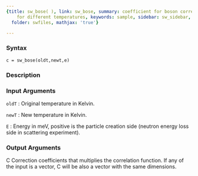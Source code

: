 ```yaml
---
{title: sw_bose( ), link: sw_bose, summary: coefficient for boson correlation functions
    for different temperatures, keywords: sample, sidebar: sw_sidebar, permalink: sw_bose.html,
  folder: swfiles, mathjax: 'true'}

---
```


### Syntax

`c = sw_bose(oldt,newt,e)`

### Description



### Input Arguments

`oldT`
: Original temperature in Kelvin.

`newT`
: New temperature in Kelvin.

`E`
: Energy in meV, positive is the particle creation side (neutron
  energy loss side in scattering experiment).

### Output Arguments

C         Correction coefficients that multiplies the correlation
          function. If any of the input is a vector, C will be also a
          vector with the same dimensions.

